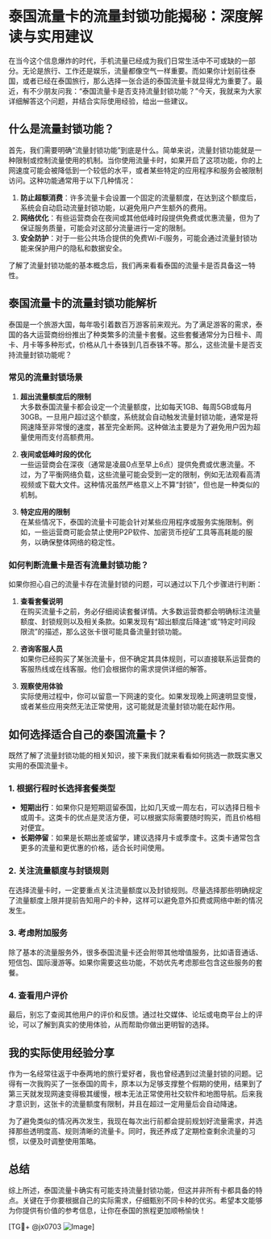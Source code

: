 # 泰国流量卡的流量封锁功能揭秘：深度解读与实用建议

在当今这个信息爆炸的时代，手机流量已经成为我们日常生活中不可或缺的一部分。无论是旅行、工作还是娱乐，流量都像空气一样重要。而如果你计划前往泰国，或者已经在泰国旅行，那么选择一张合适的泰国流量卡就显得尤为重要了。最近，有不少朋友问我：“泰国流量卡是否支持流量封锁功能？”今天，我就来为大家详细解答这个问题，并结合实际使用经验，给出一些建议。

## 什么是流量封锁功能？

首先，我们需要明确“流量封锁功能”到底是什么。简单来说，流量封锁功能就是一种限制或控制流量使用的机制。当你使用流量卡时，如果开启了这项功能，你的上网速度可能会被降低到一个较低的水平，或者某些特定的应用程序和服务会被限制访问。这种功能通常用于以下几种情况：

1. **防止超额消费**：许多流量卡会设置一个固定的流量额度，在达到这个额度后，系统会自动启动流量封锁功能，以避免用户产生额外的费用。
2. **网络优化**：有些运营商会在夜间或其他低峰时段提供免费或优惠流量，但为了保证服务质量，可能会对这部分流量进行一定的限制。
3. **安全防护**：对于一些公共场合提供的免费Wi-Fi服务，可能会通过流量封锁功能来保护用户的隐私和数据安全。

了解了流量封锁功能的基本概念后，我们再来看看泰国的流量卡是否具备这一特性。

## 泰国流量卡的流量封锁功能解析

泰国是一个旅游大国，每年吸引着数百万游客前来观光。为了满足游客的需求，泰国的各大运营商纷纷推出了种类繁多的流量卡套餐。这些套餐通常分为日租卡、周卡、月卡等多种形式，价格从几十泰铢到几百泰铢不等。那么，这些流量卡是否支持流量封锁功能呢？

### 常见的流量封锁场景

1. **超出流量额度后的限制**  
   大多数泰国流量卡都会设定一个流量额度，比如每天1GB、每周5GB或每月30GB。一旦用户超过这个额度，系统就会自动触发流量封锁功能，通常是将网速降至非常慢的速度，甚至完全断网。这种做法主要是为了避免用户因为超量使用而支付高额费用。

2. **夜间或低峰时段的优化**  
   一些运营商会在深夜（通常是凌晨0点至早上6点）提供免费或优惠流量。不过，为了平衡网络负载，这些流量可能会受到一定的限制，例如无法观看高清视频或下载大文件。这种情况虽然严格意义上不算“封锁”，但也是一种类似的机制。

3. **特定应用的限制**  
   在某些情况下，泰国的流量卡可能会针对某些应用程序或服务实施限制。例如，一些运营商可能会禁止使用P2P软件、加密货币挖矿工具等高耗能的服务，以确保整体网络的稳定性。

### 如何判断流量卡是否有流量封锁功能？

如果你担心自己的流量卡存在流量封锁的问题，可以通过以下几个步骤进行判断：

1. **查看套餐说明**  
   在购买流量卡之前，务必仔细阅读套餐详情。大多数运营商都会明确标注流量额度、封锁规则以及相关条款。如果发现有“超出额度后降速”或“特定时间段限流”的描述，那么这张卡很可能具备流量封锁功能。

2. **咨询客服人员**  
   如果你已经购买了某张流量卡，但不确定其具体规则，可以直接联系运营商的客服热线或在线客服。他们会根据你的需求提供详细的解答。

3. **观察使用体验**  
   实际使用过程中，你可以留意一下网速的变化。如果发现晚上网速明显变慢，或者某些应用突然无法正常使用，这可能就是流量封锁功能在起作用。

## 如何选择适合自己的泰国流量卡？

既然了解了流量封锁功能的相关知识，接下来我们就来看看如何挑选一款既实惠又实用的泰国流量卡。

### 1. 根据行程时长选择套餐类型

- **短期出行**：如果你只是短期逗留泰国，比如几天或一周左右，可以选择日租卡或周卡。这类卡的优点是灵活方便，可以根据实际需要随时购买，而且价格相对便宜。
- **长期停留**：如果是长期出差或留学，建议选择月卡或季度卡。这类卡通常包含更多的流量和更优惠的价格，适合长时间使用。

### 2. 关注流量额度与封锁规则

在选择流量卡时，一定要重点关注流量额度以及封锁规则。尽量选择那些明确规定了流量额度上限并提前告知用户的卡种，这样可以避免意外扣费或网络中断的情况发生。

### 3. 考虑附加服务

除了基本的流量服务外，很多泰国流量卡还会附带其他增值服务，比如语音通话、短信包、国际漫游等。如果你需要这些功能，不妨优先考虑那些包含这些服务的套餐。

### 4. 查看用户评价

最后，别忘了查阅其他用户的评价和反馈。通过社交媒体、论坛或电商平台上的评论，可以了解到真实的使用体验，从而帮助你做出更明智的选择。

## 我的实际使用经验分享

作为一名经常往返于中泰两地的旅行爱好者，我也曾经遇到过流量封锁的问题。记得有一次我购买了一张泰国的周卡，原本以为足够支撑整个假期的使用，结果到了第三天就发现网速变得极其缓慢，根本无法正常使用社交软件和地图导航。后来我才意识到，这张卡的流量额度有限制，并且在超过一定用量后会自动降速。

为了避免类似的情况再次发生，我现在每次出行前都会提前规划好流量需求，并选择那些透明度高、规则清晰的流量卡。同时，我还养成了定期检查剩余流量的习惯，以便及时调整使用策略。

## 总结

综上所述，泰国流量卡确实有可能支持流量封锁功能，但这并非所有卡都具备的特点。关键在于你要根据自己的实际需求，仔细甄别不同卡种的优劣。希望本文能够为你提供有价值的参考信息，让你在泰国的旅程更加顺畅愉快！

[TG💪+ @jx0703 ![Image](https://github.com/user-attachments/assets/dbca1d08-cadb-493c-b0ec-ad6f7a83f270)]